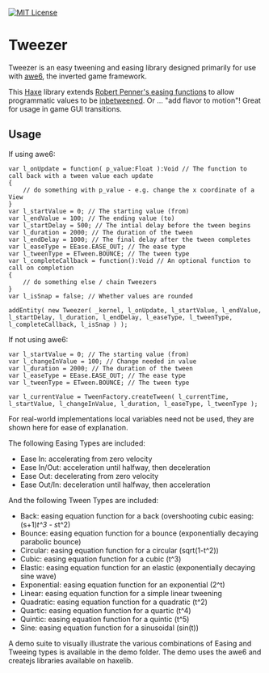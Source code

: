 [![MIT License](https://img.shields.io/badge/license-MIT-blue.svg?style=flat)](LICENSE.md) 

# Tweezer
Tweezer is an easy tweening and easing library designed primarily for use with [awe6](http://awe6.org), the inverted game framework.

This [Haxe](http://haxe.org) library extends [Robert Penner's easing functions](http://robertpenner.com/easing/) to allow programmatic values to be [inbetweened](https://en.wikipedia.org/wiki/Inbetweening).  Or ... "add flavor to motion"!  Great for usage in game GUI transitions.
	
## Usage

If using awe6:

```
var l_onUpdate = function( p_value:Float ):Void // The function to call back with a tween value each update
{
	// do something with p_value - e.g. change the x coordinate of a View
}
var l_startValue = 0; // The starting value (from)
var l_endValue = 100; // The ending value (to)
var l_startDelay = 500; // The intial delay before the tween begins
var l_duration = 2000; // The duration of the tween
var l_endDelay = 1000; // The final delay after the tween completes
var l_easeType = EEase.EASE_OUT; // The ease type
var l_tweenType = ETween.BOUNCE; // The tween type
var l_completeCallback = function():Void // An optional function to call on completion
{
	// do something else / chain Tweezers
}
var l_isSnap = false; // Whether values are rounded

addEntity( new Tweezer( _kernel, l_onUpdate, l_startValue, l_endValue, l_startDelay, l_duration, l_endDelay, l_easeType, l_tweenType, l_completeCallback, l_isSnap ) );
```

If not using awe6:
	
```
var l_startValue = 0; // The starting value (from)
var l_changeInValue = 100; // Change needed in value
var l_duration = 2000; // The duration of the tween
var l_easeType = EEase.EASE_OUT; // The ease type
var l_tweenType = ETween.BOUNCE; // The tween type

var l_currentValue = TweenFactory.createTween( l_currentTime, l_startValue, l_changeInValue, l_duration, l_easeType, l_tweenType );
```

For real-world implementations local variables need not be used, they are shown here for ease of explanation.

The following Easing Types are included:
	
 * Ease In: accelerating from zero velocity
 * Ease In/Out: acceleration until halfway, then deceleration
 * Ease Out: decelerating from zero velocity
 * Ease Out/In: deceleration until halfway, then acceleration
 
And the following Tween Types are included:
	 
 * Back: easing equation function for a back (overshooting cubic easing: (s+1)*t^3 - s*t^2)
 * Bounce: easing equation function for a bounce (exponentially decaying parabolic bounce)
 * Circular: easing equation function for a circular (sqrt(1-t^2))
 * Cubic: easing equation function for a cubic (t^3)
 * Elastic: easing equation function for an elastic (exponentially decaying sine wave)
 * Exponential: easing equation function for an exponential (2^t)
 * Linear: easing equation function for a simple linear tweening
 * Quadratic: easing equation function for a quadratic (t^2)
 * Quartic: easing equation function for a quartic (t^4)
 * Quintic: easing equation function for a quintic (t^5)
 * Sine: easing equation function for a sinusoidal (sin(t))
 
 A demo suite to visually illustrate the various combinations of Easing and Tweeing types is available in the demo folder.  The demo uses the awe6 and createjs libraries available on haxelib.
